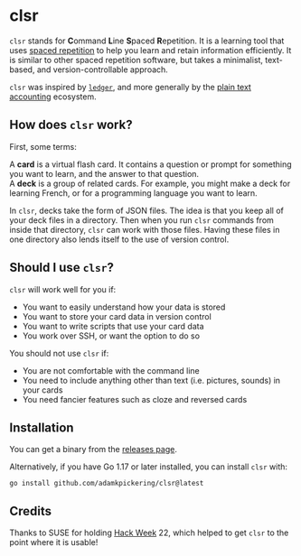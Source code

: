 # clsr

`clsr` stands for **C**ommand **L**ine **S**paced **R**epetition.
It is a learning tool that uses [spaced repetition](https://en.wikipedia.org/wiki/Spaced_repetition)
to help you learn and retain information efficiently.
It is similar to other spaced repetition software, but takes a
minimalist, text-based, and version-controllable approach.

`clsr` was inspired by [`ledger`](https://github.com/ledger/ledger), and
more generally by the [plain text accounting](https://plaintextaccounting.org/)
ecosystem.


## How does `clsr` work?

First, some terms:

A **card** is a virtual flash card. It contains a question or prompt for
something you want to learn, and the answer to that question.  
A **deck** is a group of related cards. For example, you might make a deck
for learning French, or for a programming language you want to learn.

In `clsr`, decks take the form of JSON files. The idea is that you keep
all of your deck files in a directory. Then when you run `clsr` commands
from inside that directory, `clsr` can work with those files.
Having these files in one directory also lends itself to the use of
version control.


## Should I use `clsr`?

`clsr` will work well for you if:

- You want to easily understand how your data is stored
- You want to store your card data in version control
- You want to write scripts that use your card data
- You work over SSH, or want the option to do so

You should not use `clsr` if:

- You are not comfortable with the command line
- You need to include anything other than text (i.e. pictures, sounds)
  in your cards
- You need fancier features such as cloze and reversed cards


## Installation

You can get a binary from the
[releases page](https://github.com/adamkpickering/clsr/releases).

Alternatively, if you have Go 1.17 or later installed, you can
install `clsr` with:

```
go install github.com/adamkpickering/clsr@latest
```


## Credits

Thanks to SUSE for holding [Hack Week](https://hackweek.opensuse.org/) 22,
which helped to get `clsr` to the point where it is usable!
